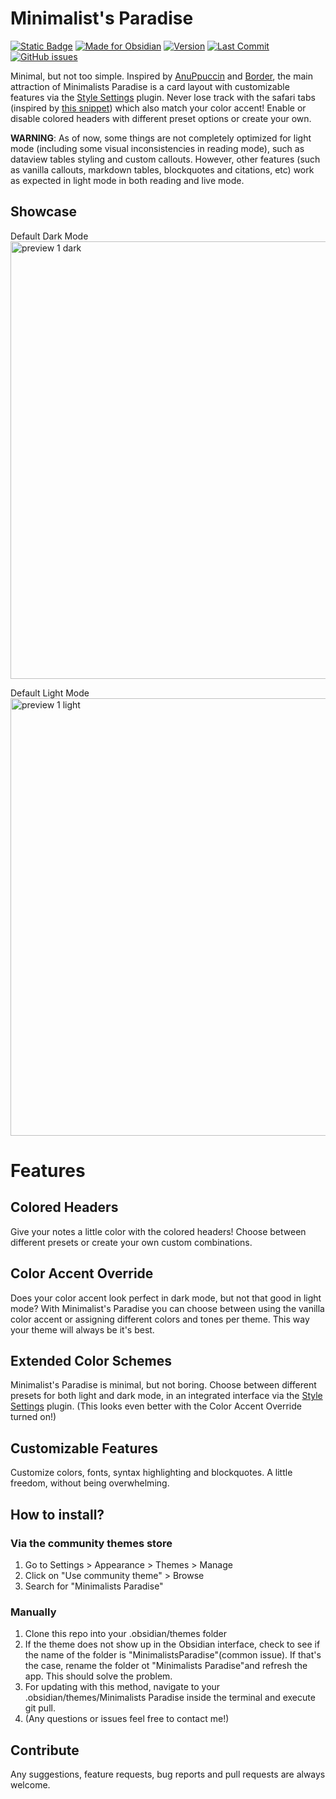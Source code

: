 # Minimalist's Paradise

[![Static Badge](https://img.shields.io/badge/license%20-%20MIT%20-%20474E5C?style=plastic&logo=GitHub&logoSize=auto&labelColor=95a5b2&color=474E5C)](LICENSE)
[![Made for Obsidian](https://img.shields.io/badge/made%20for%20-%20obsidian%20-%205E6573?style=plastic&logo=obsidian&logoSize=auto&labelColor=7A8A99&color=5E6573&link=https%3A%2F%2Fobsidian.md%2F)](https://github.com/bellebasso/MinimalistsParadise.git)
[![Version](https://img.shields.io/badge/dynamic/json?url=https://raw.githubusercontent.com/bellebasso/MinimalistsParadise/main/manifest.json&query=$.version&label=version&colorA=61707F&colorB=787F8D&style=plastic)](https://github.com/bellebasso/MinimalistsParadise/releases)
[![Last Commit](https://img.shields.io/github/last-commit/bellebasso/MinimalistsParadise?colorA=4F5867&colorB=979DAA&style=plastic)](https://github.com/bellebasso/MinimalistsParadise/commits/main)
[![GitHub issues](https://img.shields.io/github/issues/bellebasso/MinimalistsParadise?colorA=3D4450&colorB=B7BCC9&style=plastic)](https://github.com/bellebasso/MinimalistsParadise/issues)




Minimal, but not too simple. Inspired by [AnuPpuccin](https://github.com/AnubisNekhet/AnuPpuccin) and [Border](https://github.com/Akifyss/obsidian-border), the main attraction of Minimalists Paradise is a card layout with customizable features via the [Style Settings](https://github.com/mgmeyers/obsidian-style-settings) plugin. Never lose track with the safari tabs (inspired by [this snippet](https://github.com/gavinmn/obsidian-theme/blob/main/safaritabs.css)) which also match your color accent! Enable or disable colored headers with different preset options or create your own.

**WARNING**: As of now, some things are not completely optimized for light mode (including some visual inconsistencies in reading mode), such as dataview tables styling and custom callouts. However, other features (such as vanilla callouts, markdown tables, blockquotes and citations, etc) work as expected in light mode in both reading and live mode.

## Showcase
Default Dark Mode
<img width="700" alt="preview 1 dark" src="https://github.com/user-attachments/assets/2d03b7eb-8fb6-4de7-9616-aa93f7d06880" />

Default Light Mode
<img width="700" alt="preview 1 light" src="https://github.com/user-attachments/assets/73cd326e-3e53-40a5-878e-aa76fa5775ec" />

# Features
## Colored Headers
Give your notes a little color with the colored headers! Choose between different presets or create your own custom combinations.

## Color Accent Override
Does your color accent look perfect in dark mode, but not that good in light mode? With Minimalist's Paradise you can choose between using the vanilla color accent or assigning different colors and tones per theme. This way your theme will always be it's best.

## Extended Color Schemes
Minimalist's Paradise is minimal, but not boring. Choose between different presets for both light and dark mode, in an integrated interface via the [Style Settings](https://github.com/mgmeyers/obsidian-style-settings) plugin. (This looks even better with the Color Accent Override turned on!)

## Customizable Features
Customize colors, fonts, syntax highlighting and blockquotes. A little freedom, without being overwhelming.

## How to install?
### Via the community themes store
1. Go to Settings > Appearance > Themes > Manage
2. Click on "Use community theme" > Browse
3. Search for "Minimalists Paradise"
### Manually
1. Clone this repo into your .obsidian/themes folder
2. If the theme does not show up in the Obsidian interface, check to see if the name of the folder is "MinimalistsParadise"(common issue). If that's the case, rename the folder ot "Minimalists Paradise"and refresh the app. This should solve the problem.
3. For updating with this method, navigate to your .obsidian/themes/Minimalists Paradise inside the terminal and execute git pull.
4. (Any questions or issues feel free to contact me!)

## Contribute
Any suggestions, feature requests, bug reports and pull requests are always welcome.
